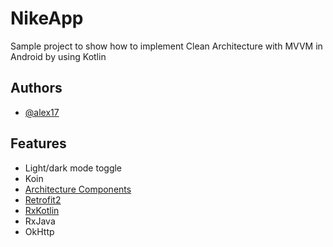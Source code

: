 # NikeApp
Sample project to show how to implement Clean Architecture with MVVM in Android by using Kotlin
## Authors

- [@alex17](https://github.com/m-alex17)
## Features

- Light/dark mode toggle
- Koin
- [Architecture Components](https://developer.android.com/topic/libraries/architecture/index.html)
- [Retrofit2](http://square.github.io/retrofit)
- [RxKotlin](https://github.com/ReactiveX/RxKotlin)
- RxJava 
- OkHttp
